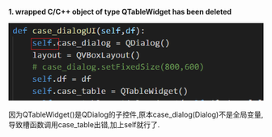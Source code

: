 **1. wrapped C/C++ object of type QTableWidget has been deleted**

 ![image-20200915090150084](../../picture/image-20200915090150084.png)

因为QTableWidget()是QDialog的子控件,原本case_dialog(Dialog)不是全局变量,导致槽函数调用case_table出错,加上self就行了.
